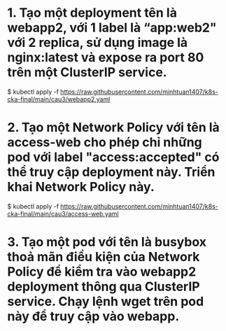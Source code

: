 # 1. Tạo một deployment tên là webapp2, với 1 label là “app:web2" với 2 replica, sử dụng image là nginx:latest và expose ra port 80 trên một ClusterIP service.
$ kubectl apply -f https://raw.githubusercontent.com/minhtuan1407/k8s-cka-final/main/cau3/webapp2.yaml

# 2. Tạo một Network Policy với tên là access-web cho phép chỉ những pod với label "access:accepted" có thể truy cập deployment này. Triển khai Network Policy này.
$ kubectl apply -f https://raw.githubusercontent.com/minhtuan1407/k8s-cka-final/main/cau3/access-web.yaml

# 3. Tạo một pod với tên là busybox thoả mãn điều kiện của Network Policy để kiểm tra vào webapp2 deployment thông qua ClusterIP service. Chạy lệnh wget trên pod này để truy cập vào webapp.
